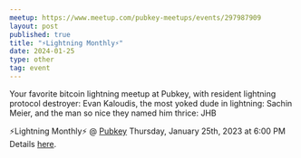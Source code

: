 ```yaml
---
meetup: https://www.meetup.com/pubkey-meetups/events/297987909
layout: post
published: true
title: "⚡Lightning Monthly⚡"
date: 2024-01-25
type: other
tag: event
---
```

Your favorite bitcoin lightning meetup at Pubkey, with resident lightning protocol destroyer: Evan Kaloudis, the most yoked dude in lightning: Sachin Meier, and the man so nice they named him thrice: JHB

⚡Lightning Monthly⚡ @ <a href="https://www.google.com/maps/search/?api=1&query=40.73222%2C%20-74.00002" target="_blank">Pubkey</a> Thursday, January 25th, 2023 at 6:00 PM Details <a href="https://www.meetup.com/pubkey-meetups/events/298205574" target="_blank">here</a>.

